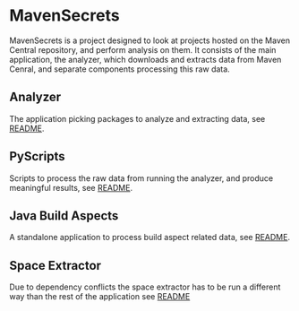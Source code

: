 # MavenSecrets
MavenSecrets is a project designed to look at projects hosted on the Maven Central repository, and perform analysis on them.
It consists of the main application, the analyzer, which downloads and extracts data from Maven Cenral, and separate components processing this raw data.

## Analyzer
The application picking packages to analyze and extracting data, see [README](analyzer/README.md).

## PyScripts
Scripts to process the raw data from running the analyzer, and produce meaningful results, see [README](pyscripts/README.md).

## Java Build Aspects
A standalone application to process build aspect related data, see [README](visualization-build-aspects/README.md).

## Space Extractor
Due to dependency conflicts the space extractor has to be run a different way than the rest of the application see [README](analyzer/src/main/README.md)